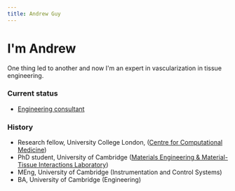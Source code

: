 ```yaml
---
title: Andrew Guy
---
```


# I'm Andrew

One thing led to another and now I'm an expert in vascularization in tissue engineering.

### Current status
- [Engineering consultant](/consulting)

### History
- Research fellow, University College London, ([Centre for Computational Medicine](https://www.ucl.ac.uk/medicine/research/computational-medicine))
- PhD student, University of Cambridge ([Materials Engineering &amp; Material-Tissue Interactions Laboratory](https://www-memti.eng.cam.ac.uk/))
- MEng, University of Cambridge (Instrumentation and Control Systems)
- BA, University of Cambridge (Engineering)
